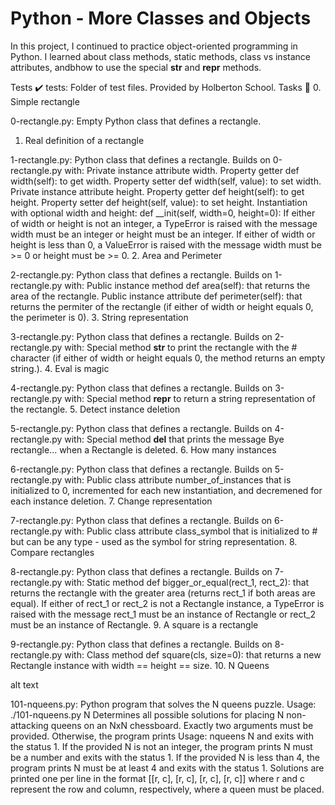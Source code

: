 # Python - More Classes and Objects
In this project, I continued to practice object-oriented programming in Python. I learned about class methods, static methods, class vs instance attributes, andbhow to use the special __str__ and __repr__ methods.

Tests ✔️
tests: Folder of test files. Provided by Holberton School.
Tasks 📃
0. Simple rectangle

0-rectangle.py: Empty Python class that defines a rectangle.
1. Real definition of a rectangle

1-rectangle.py: Python class that defines a rectangle. Builds on 0-rectangle.py with:
Private instance attribute width.
Property getter def width(self): to get width.
Property setter def width(self, value): to set width.
Private instance attribute height.
Property getter def height(self): to get height.
Property setter def height(self, value): to set height.
Instantiation with optional width and height: def __init(self,   width=0, height=0):
If either of width or height is not an integer, a TypeError is raised with the message width must be an integer or height must be an integer.
If either of width or height is less than 0, a ValueError is raised with the message width must be >= 0 or height must be >= 0.
2. Area and Perimeter

2-rectangle.py: Python class that defines a rectangle. Builds on 1-rectangle.py with:
Public instance method def area(self): that returns the area of the rectangle.
Public instance attribute def perimeter(self): that returns the permiter of the rectangle (if either of width or height equals 0, the perimeter is 0).
3. String representation

3-rectangle.py: Python class that defines a rectangle. Builds on 2-rectangle.py with:
Special method __str__ to print the rectangle with the # character (if either of width or height equals 0, the method returns an empty string.).
4. Eval is magic

4-rectangle.py: Python class that defines a rectangle. Builds on 3-rectangle.py with:
Special method __repr__ to return a string representation of the rectangle.
5. Detect instance deletion

5-rectangle.py: Python class that defines a rectangle. Builds on 4-rectangle.py with:
Special method __del__ that prints the message Bye rectangle... when a Rectangle is deleted.
6. How many instances

6-rectangle.py: Python class that defines a rectangle. Builds on 5-rectangle.py with:
Public class attribute number_of_instances that is initialized to 0, incremented for each new instantiation, and decremened for each instance deletion.
7. Change representation

7-rectangle.py: Python class that defines a rectangle. Builds on 6-rectangle.py with:
Public class attribute class_symbol that is initialized to # but can be any type - used as the symbol for string representation.
8. Compare rectangles

8-rectangle.py: Python class that defines a rectangle. Builds on 7-rectangle.py with:
Static method def bigger_or_equal(rect_1, rect_2): that returns the rectangle with the greater area (returns rect_1 if both areas are equal).
If either of rect_1 or rect_2 is not a Rectangle instance, a TypeError is raised with the message rect_1 must be an instance of Rectangle or rect_2 must be an instance of Rectangle.
9. A square is a rectangle

9-rectangle.py: Python class that defines a rectangle. Builds on 8-rectangle.py with:
Class method def square(cls, size=0): that returns a new Rectangle instance with width == height == size.
10. N Queens

alt text

101-nqueens.py: Python program that solves the N queens puzzle.
Usage: ./101-nqueens.py N
Determines all possible solutions for placing N non-attacking queens on an NxN chessboard.
Exactly two arguments must be provided. Otherwise, the program prints Usage: nqueens N and exits with the status 1.
If the provided N is not an integer, the program prints N must be a number and exits with the status 1.
If the provided N is less than 4, the program prints N must be at least 4 and exits with the status 1.
Solutions are printed one per line in the format [[r, c], [r, c], [r, c], [r, c]] where r and c represent the row and column, respectively, where a queen must be placed.
